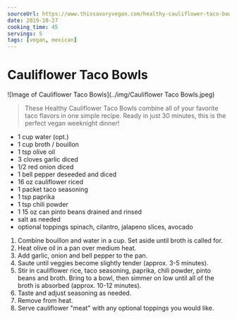 ```yaml
---
sourceUrl: https://www.thissavoryvegan.com/healthy-cauliflower-taco-bowls/
date: 2019-10-27
cooking_time: 45
servings: 5
tags: [vegan, mexican]
---
```

# Cauliflower Taco Bowls

![Image of Cauliflower Taco Bowls](../img/Cauliflower Taco Bowls.jpeg)

> These Healthy Cauliflower Taco Bowls combine all of your favorite taco flavors in one simple recipe. Ready in just 30 minutes, this is the perfect vegan weeknight dinner!


- 1 cup water (opt.)
- 1 cup broth / bouillon
- 1 tsp olive oil
- 3 cloves garlic diced
- 1/2 red onion diced
- 1 bell pepper deseeded and diced
- 16 oz cauliflower riced
- 1 packet taco seasoning
- 1 tsp paprika
- 1 tsp chili powder
- 1 15 oz can pinto beans drained and rinsed
- salt as needed
- optional toppings spinach, cilantro, jalapeno slices, avocado


1. Combine bouillon and water in a cup. Set aside until broth is called for.
2. Heat olive oil in a pan over medium heat.
3. Add garlic, onion and bell pepper to the pan.
4. Saute until veggies become slightly tender (approx. 3-5 minutes).
5. Stir in cauliflower rice, taco seasoning, paprika, chili powder, pinto beans and broth. Bring to a bowl, then simmer on low until all of the broth is absorbed (approx. 10-12 minutes).
6. Taste and adjust seasoning as needed.
7. Remove from heat.
8. Serve cauliflower &#34;meat&#34; with any optional toppings you would like.
